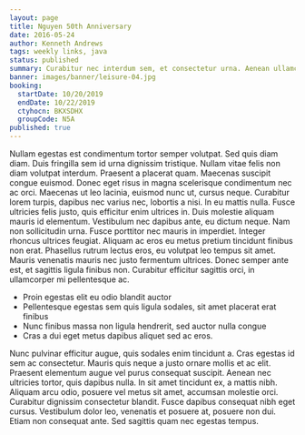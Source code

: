 ```yaml
---
layout: page
title: Nguyen 50th Anniversary
date: 2016-05-24
author: Kenneth Andrews
tags: weekly links, java
status: published
summary: Curabitur nec interdum sem, et consectetur urna. Aenean ullamcorper eros.
banner: images/banner/leisure-04.jpg
booking:
  startDate: 10/20/2019
  endDate: 10/22/2019
  ctyhocn: BKXSDHX
  groupCode: N5A
published: true
---
```

Nullam egestas est condimentum tortor semper volutpat. Sed quis diam diam. Duis fringilla sem id urna dignissim tristique. Nullam vitae felis non diam volutpat interdum. Praesent a placerat quam. Maecenas suscipit congue euismod. Donec eget risus in magna scelerisque condimentum nec ac orci. Maecenas ut leo lacinia, euismod nunc ut, cursus neque. Curabitur lorem turpis, dapibus nec varius nec, lobortis a nisi. In eu mattis nulla. Fusce ultricies felis justo, quis efficitur enim ultrices in. Duis molestie aliquam mauris id elementum. Vestibulum nec dapibus ante, eu dictum neque.
Nam non sollicitudin urna. Fusce porttitor nec mauris in imperdiet. Integer rhoncus ultrices feugiat. Aliquam ac eros eu metus pretium tincidunt finibus non erat. Phasellus rutrum lectus eros, eu volutpat leo tempus sit amet. Mauris venenatis mauris nec justo fermentum ultrices. Donec semper ante est, et sagittis ligula finibus non. Curabitur efficitur sagittis orci, in ullamcorper mi pellentesque ac.

* Proin egestas elit eu odio blandit auctor
* Pellentesque egestas sem quis ligula sodales, sit amet placerat erat finibus
* Nunc finibus massa non ligula hendrerit, sed auctor nulla congue
* Cras a dui eget metus dapibus aliquet sed ac eros.

Nunc pulvinar efficitur augue, quis sodales enim tincidunt a. Cras egestas id sem ac consectetur. Mauris quis neque a justo ornare mollis et ac elit. Praesent elementum augue vel purus consequat suscipit. Aenean nec ultricies tortor, quis dapibus nulla. In sit amet tincidunt ex, a mattis nibh. Aliquam arcu odio, posuere vel metus sit amet, accumsan molestie orci. Curabitur dignissim consectetur blandit. Fusce dapibus consequat nibh eget cursus. Vestibulum dolor leo, venenatis et posuere at, posuere non dui. Etiam non consequat ante. Sed sagittis quam nec egestas tempus.
